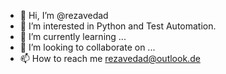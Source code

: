 - 👋 Hi, I’m @rezavedad
- 👀 I’m interested in Python and Test Automation.
- 🌱 I’m currently learning ...
- 💞️ I’m looking to collaborate on ...
- 📫 How to reach me rezavedad@outlook.de

<!---
rezavedad/rezavedad is a ✨ special ✨ repository because its `README.md` (this file) appears on your GitHub profile.
You can click the Preview link to take a look at your changes.
--->
